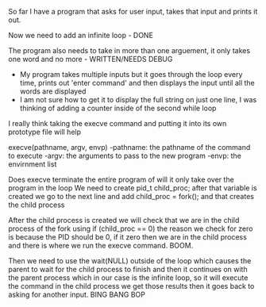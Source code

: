 So far I have a program that asks for user input, takes that input and prints it out. 

Now we need to add an infinite loop - DONE

The program also needs to take in more than one arguement, it only takes one word and no more - WRITTEN/NEEDS DEBUG
- My program takes multiple inputs but it goes through the loop every time, prints out 'enter command' and then displays the input until all the words are displayed
- I am not sure how to get it to display the full string on just one line, I was thinking of adding a counter inside of the second while loop


I really think taking the execve command and putting it into its own prototype file will help 

execve(pathname, argv, envp)
-pathname: the pathname of the command to execute
-argv: the arguments to pass to the new program
-envp: the envirnment list

Does execve terminate the entire program of will it only take over the program in the loop
We need to create pid_t child_proc; after that variable is created
we go to the next line and add child_proc = fork(); and that creates the child process

After the child process is created we will check that we are in the child process of the fork using if (child_proc == 0) 
the reason we check for zero is because the PID should be 0, if it zero then we are in the child process and there is where 
we run the execve command. BOOM. 

Then we need to use the wait(NULL) outside of the loop which causes the parent to wait for the child process to finish and then it continues on with the parent process which in our case is the infinite loop, so it will execute the command in the child process we get those results then it goes back to asking for another input. 
BING BANG BOP 